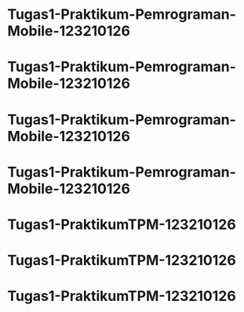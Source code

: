 # Tugas1-Praktikum-Pemrograman-Mobile-123210126
# Tugas1-Praktikum-Pemrograman-Mobile-123210126
# Tugas1-Praktikum-Pemrograman-Mobile-123210126
# Tugas1-Praktikum-Pemrograman-Mobile-123210126
# Tugas1-PraktikumTPM-123210126
# Tugas1-PraktikumTPM-123210126
# Tugas1-PraktikumTPM-123210126

